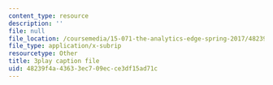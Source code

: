 ```yaml
---
content_type: resource
description: ''
file: null
file_location: /coursemedia/15-071-the-analytics-edge-spring-2017/48239f4a43633ec709ecce3df15ad71c_U57wvHVpe-8.srt
file_type: application/x-subrip
resourcetype: Other
title: 3play caption file
uid: 48239f4a-4363-3ec7-09ec-ce3df15ad71c
---
```

